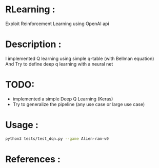 # RLearning :
Exploit Reinforcement Learning using OpenAI api 

# Description :
I implemented Q learning using simple q-table (with Bellman equation)<br>
And Try to define deep q learning with a neural net

# TODO:
   - implemented a simple Deep Q Learning (Keras)
   - Try to generalize the pipeline (any use case or large use case)
   
# Usage : 
```bash
python3 tests/test_dqn.py --game Alien-ram-v0
```

# References :